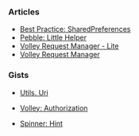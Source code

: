 ### Articles

- [Best Practice: SharedPreferences][1]
- [Pebble: Little Helper][2]
- [Volley Request Manager - Lite][3]
- [Volley Request Manager][4]

### Gists

- [Utils. Uri][5]
- [Volley: Authorization][6]
- [Spinner: Hint][7]

 


  [1]: https://github.com/yakivmospan/yakivmospan/blob/master/articles/android/best%20practice/Best%20Practice.%20SharedPreferences.md
  [2]: https://github.com/yakivmospan/yakivmospan/blob/master/articles/pebble/Pebble.%20Little%20Helper.md
  [3]: https://github.com/yakivmospan/yakivmospan/blob/master/articles/android/http/Volley%20Request%20Manager%20-%20Lite.md
  [4]: https://github.com/yakivmospan/yakivmospan/blob/master/articles/android/http/Volley%20Request%20Manager.md
  [5]: https://github.com/yakivmospan/yakivmospan/blob/master/gists/Utils.%20Uri.md
  [6]: https://github.com/yakivmospan/yakivmospan/blob/master/gists/Volley.%20Authorization.md
  [7]: https://github.com/yakivmospan/yakivmospan/edit/master/gists/Spinner.%20Hint.md
